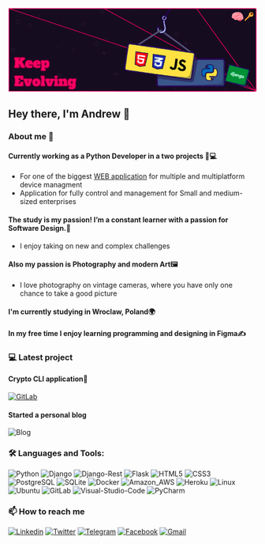 ![Header](https://github.com/Brainisthekey/Brainisthekey/blob/main/assets/profile-git-hub.png)

## Hey there, I'm Andrew 👋
### About me 🚀
#### Currently working as a Python Developer in a two projects 💼💻
 - For one of the biggest [WEB application](https://en.wikipedia.org/wiki/Web_application) for multiple and multiplatform device managment
  - Application for fully control and management for Small and medium-sized enterprises
#### The study is my passion! I’m a constant learner with a passion for Software Design.🧠
 - I enjoy taking on new and complex challenges
#### Also my passion is Photography and modern Art🖼️
 - I love photography on vintage cameras, where you have only one chance to take a good picture
#### I'm currently studying in Wroclaw, Poland🌍
#### In my free time I enjoy learning programming and designing in Figma✍
### 💻 Latest project
#### Crypto CLI application💼
[![GitLab](https://img.shields.io/badge/-GitLab-2000b1?&logo=GitLab&)](https://gitlab.com/artso003/crypto-cli)

#### Started a personal blog
![Blog](https://img.shields.io/badge/Blogger-070719?style=for-the-badge&logo=blogger&logoColor=white)
### 🛠️ Languages and Tools: 
![Python](https://img.shields.io/badge/-Python-090909?style=for-the-badge&logo=python)
![Django](https://img.shields.io/badge/-django-090909?style=for-the-badge&logo=django&logoColor=607957)
![Django-Rest](https://img.shields.io/badge/DRF-090909?style=for-the-badge&logo=django&logoColor=607957)
![Flask](https://img.shields.io/badge/-flask-090909?style=for-the-badge&logo=flask&logoColor=white)
![HTML5](https://img.shields.io/badge/-html5-090909?style=for-the-badge&logo=html5&logoColor=fb9902)
![CSS3](https://img.shields.io/badge/-css-090909?style=for-the-badge&logo=css3&logoColor=208efd)
![PostgreSQL](https://img.shields.io/badge/-PostgreSQL-090909?style=for-the-badge&logo=postgreSQL&logoColor=219EBC)
![SQLite](https://img.shields.io/badge/-SQLite-090909?style=for-the-badge&logo=SQLite&logoColor=8ECAE6)
![Docker](https://img.shields.io/badge/-Docker-090909?style=for-the-badge&logo=Docker)
![Amazon_AWS](https://img.shields.io/badge/-Amazon_AWS-090909?style=for-the-badge&logo=Amazon-AWS)
![Heroku](https://img.shields.io/badge/-Heroku-090909?style=for-the-badge&logo=Heroku&logoColor=7209B7)
![Linux](https://img.shields.io/badge/-Linux-090909?style=for-the-badge&logo=linux&logoColor=white)
![Ubuntu](https://img.shields.io/badge/-Ubuntu-090909?style=for-the-badge&logo=Ubuntu)
![GitLab](https://img.shields.io/badge/-Gitlab-090909?style=for-the-badge&logo=Gitlab)
![Visual-Studio-Code](https://img.shields.io/badge/-Visual_Studio_Code-090909?style=for-the-badge&logo=Visual-Studio-Code&logoColor=007ACC)
![PyCharm](https://img.shields.io/badge/-PyCharm-090909?style=for-the-badge&logo=PyCharm&logoColor=2A9D8F)

### 📫  How to reach me
[![Linkedin](https://img.shields.io/badge/-Linkedin-090909?style=for-the-badge&logo=Linkedin)](https://www.linkedin.com/in/andrii-alieksieiev-62a8b7212/)
[![Twitter](https://img.shields.io/badge/-Twitter-090909?style=for-the-badge&logo=Twitter)](https://twitter.com/Brain_keyy)
[![Telegram](https://img.shields.io/badge/-Telegram-090909?style=for-the-badge&logo=Telegram)](https://t.me/ne_budi_meniya)
[![Facebook](https://img.shields.io/badge/-Facebook-090909?style=for-the-badge&logo=Facebook)](https://www.facebook.com/AndriiSpaycee)
[![Gmail](https://img.shields.io/badge/-Gmail-090909?style=for-the-badge&logo=Gmail)](mailto:andriialieksieiev@gmail.com)

